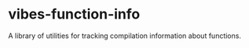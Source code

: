 # vibes-function-info

A library of utilities for tracking compilation information about functions.
